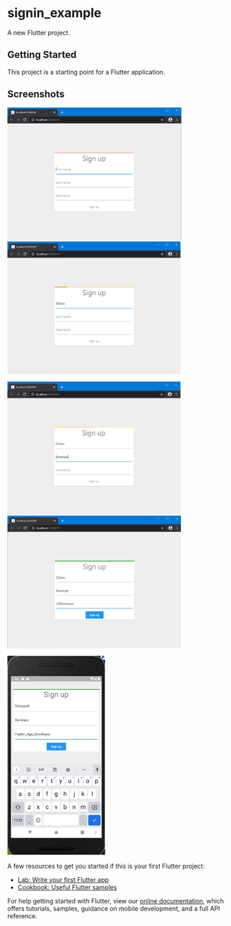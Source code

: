 # signin_example

A new Flutter project.

## Getting Started

This project is a starting point for a Flutter application.

## Screenshots

<img height="300px" src="screenshot_1.png"> <img height="300px" src="screenshot_2.png">

<img height="300px" src="screenshot_3.png"> <img height="300px" src="screenshot_4.png">

<img height="450px" src="screenshot_5.png">

A few resources to get you started if this is your first Flutter project:

- [Lab: Write your first Flutter app](https://flutter.dev/docs/get-started/codelab)
- [Cookbook: Useful Flutter samples](https://flutter.dev/docs/cookbook)

For help getting started with Flutter, view our
[online documentation](https://flutter.dev/docs), which offers tutorials,
samples, guidance on mobile development, and a full API reference.
